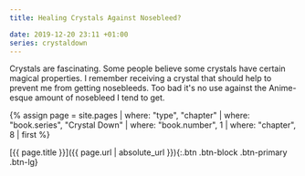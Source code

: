 ```yaml
---
title: Healing Crystals Against Nosebleed?

date: 2019-12-20 23:11 +01:00
series: crystaldown
---
```

Crystals are fascinating.
Some people believe some crystals have certain magical properties.
I remember receiving a crystal that should help to prevent me from getting nosebleeds.
Too bad it's no use against the Anime-esque amount of nosebleed I tend to get.

{% assign page = site.pages
  | where: "type", "chapter"
  | where: "book.series", "Crystal Down"
  | where: "book.number", 1
  | where: "chapter", 8
  | first %}

[{{ page.title }}]({{ page.url | absolute_url }}){:.btn .btn-block .btn-primary .btn-lg}
<!--more-->
